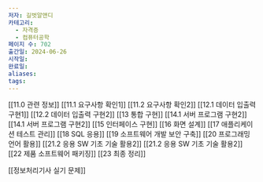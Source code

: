 ```yaml
---
저자: 길벗알앤디
카테고리:
  - 자격증
  - 컴퓨터공학
페이지 수: 702
출간일: 2024-06-26
시작일:
완료일:
aliases:
tags:
---
```

[[11.0 관련 정보]]
[[11.1 요구사항 확인1]]
[[11.2 요구사항 확인2]]
[[12.1 데이터 입출력 구현1]]
[[12.2 데이터 입출력 구현2]]
[[13 통합 구현]]
[[14.1 서버 프로그램 구현2]]
[[14.1 서버 프로그램 구현2]]
[[15 인터페이스 구현]]
[[16 화면 설계]]
[[17 애플리케이션 테스트 관리]]
[[18 SQL 응용]]
[[19 소프트웨어 개발 보안 구축]]
[[20 프로그래밍 언어 활용]]
[[21.2 응용 SW 기초 기술 활용2]]
[[21.2 응용 SW 기초 기술 활용2]]
[[22 제품 소프트웨어 패키징]]
[[23 최종 정리]]

[[정보처리기사 실기 문제]]
